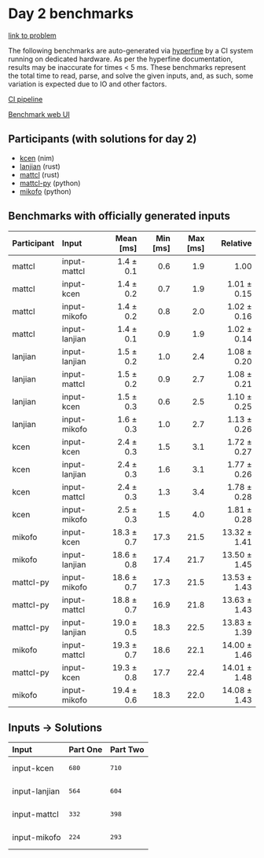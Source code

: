 # Day 2 benchmarks

[link to problem](https://adventofcode.com/2024/day/2)

The following benchmarks are auto-generated via
[hyperfine](https://github.com/sharkdp/hyperfine) by a CI system running on
dedicated hardware. As per the hyperfine documentation, results may be
inaccurate for times < 5 ms. These benchmarks represent the total time to read,
parse, and solve the given inputs, and, as such, some variation is expected due
to IO and other factors.

[CI pipeline](http://ci.papercode.net:8080/teams/main/pipelines/aoc2024)

[Benchmark web UI](https://aoc.ancalagon.black)


## Participants (with solutions for day 2)

- [kcen](https://github.com/kcen/aoc2024) (nim)
- [lanjian](https://github.com/lanjian/aoc-2024) (rust)
- [mattcl](https://github.com/mattcl/aoc2024) (rust)
- [mattcl-py](https://github.com/mattcl/aoc2024-py) (python)
- [mikofo](https://github.com/mikofo/aoc2024) (python)


## Benchmarks with officially generated inputs

| Participant | Input | Mean [ms] | Min [ms] | Max [ms] | Relative |
|:---|:---|---:|---:|---:|---:|
| mattcl | input-mattcl | 1.4 ± 0.1 | 0.6 | 1.9 | 1.00 |
| mattcl | input-kcen | 1.4 ± 0.2 | 0.7 | 1.9 | 1.01 ± 0.15 |
| mattcl | input-mikofo | 1.4 ± 0.2 | 0.8 | 2.0 | 1.02 ± 0.16 |
| mattcl | input-lanjian | 1.4 ± 0.1 | 0.9 | 1.9 | 1.02 ± 0.14 |
| lanjian | input-lanjian | 1.5 ± 0.2 | 1.0 | 2.4 | 1.08 ± 0.20 |
| lanjian | input-mattcl | 1.5 ± 0.2 | 0.9 | 2.7 | 1.08 ± 0.21 |
| lanjian | input-kcen | 1.5 ± 0.3 | 0.6 | 2.5 | 1.10 ± 0.25 |
| lanjian | input-mikofo | 1.6 ± 0.3 | 1.0 | 2.7 | 1.13 ± 0.26 |
| kcen | input-kcen | 2.4 ± 0.3 | 1.5 | 3.1 | 1.72 ± 0.27 |
| kcen | input-lanjian | 2.4 ± 0.3 | 1.6 | 3.1 | 1.77 ± 0.26 |
| kcen | input-mattcl | 2.4 ± 0.3 | 1.3 | 3.4 | 1.78 ± 0.28 |
| kcen | input-mikofo | 2.5 ± 0.3 | 1.5 | 4.0 | 1.81 ± 0.28 |
| mikofo | input-kcen | 18.3 ± 0.7 | 17.3 | 21.5 | 13.32 ± 1.41 |
| mikofo | input-lanjian | 18.6 ± 0.8 | 17.4 | 21.7 | 13.50 ± 1.45 |
| mattcl-py | input-mikofo | 18.6 ± 0.7 | 17.3 | 21.5 | 13.53 ± 1.43 |
| mattcl-py | input-mattcl | 18.8 ± 0.7 | 16.9 | 21.8 | 13.63 ± 1.43 |
| mattcl-py | input-lanjian | 19.0 ± 0.5 | 18.3 | 22.5 | 13.83 ± 1.39 |
| mikofo | input-mattcl | 19.3 ± 0.7 | 18.6 | 22.1 | 14.00 ± 1.46 |
| mattcl-py | input-kcen | 19.3 ± 0.8 | 17.7 | 22.4 | 14.01 ± 1.48 |
| mikofo | input-mikofo | 19.4 ± 0.6 | 18.3 | 22.0 | 14.08 ± 1.43 |


## Inputs -> Solutions

| Input | Part One | Part Two |
|:---|:---|:---|
|input-kcen|<pre>680</pre>|<pre>710</pre>|
|input-lanjian|<pre>564</pre>|<pre>604</pre>|
|input-mattcl|<pre>332</pre>|<pre>398</pre>|
|input-mikofo|<pre>224</pre>|<pre>293</pre>|